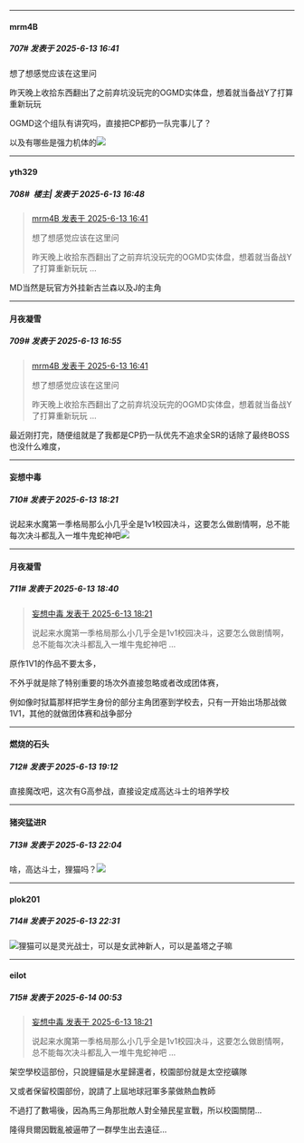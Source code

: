 ﻿
*****

####  mrm4B  
##### 707#       发表于 2025-6-13 16:41

想了想感觉应该在这里问

昨天晚上收拾东西翻出了之前弃坑没玩完的OGMD实体盘，想着就当备战Y了打算重新玩玩

OGMD这个组队有讲究吗，直接把CP都扔一队完事儿了？

以及有哪些是强力机体的<img src="https://static.stage1st.com/image/smiley/face2017/009.gif" referrerpolicy="no-referrer">


*****

####  yth329  
##### 708#         楼主| 发表于 2025-6-13 16:48

<blockquote><a href="httphttps://stage1st.com/2b/forum.php?mod=redirect&amp;goto=findpost&amp;pid=67932645&amp;ptid=2251014" target="_blank">mrm4B 发表于 2025-6-13 16:41</a>

想了想感觉应该在这里问

昨天晚上收拾东西翻出了之前弃坑没玩完的OGMD实体盘，想着就当备战Y了打算重新玩玩 ...</blockquote>
MD当然是玩官方外挂新古兰森以及J的主角


*****

####  月夜凝雪  
##### 709#       发表于 2025-6-13 16:55

<blockquote><a href="httphttps://stage1st.com/2b/forum.php?mod=redirect&amp;goto=findpost&amp;pid=67932645&amp;ptid=2251014" target="_blank">mrm4B 发表于 2025-6-13 16:41</a>

想了想感觉应该在这里问

昨天晚上收拾东西翻出了之前弃坑没玩完的OGMD实体盘，想着就当备战Y了打算重新玩玩 ...</blockquote>
最近刚打完，随便组就是了我都是CP扔一队优先不追求全SR的话除了最终BOSS也没什么难度，


*****

####  妄想中毒  
##### 710#       发表于 2025-6-13 18:21

说起来水魔第一季格局那么小几乎全是1v1校园决斗，这要怎么做剧情啊，总不能每次决斗都乱入一堆牛鬼蛇神吧<img src="https://static.stage1st.com/image/smiley/face2017/037.png" referrerpolicy="no-referrer">


*****

####  月夜凝雪  
##### 711#       发表于 2025-6-13 18:40

<blockquote><a href="httphttps://stage1st.com/2b/forum.php?mod=redirect&amp;goto=findpost&amp;pid=67933306&amp;ptid=2251014" target="_blank">妄想中毒 发表于 2025-6-13 18:21</a>

说起来水魔第一季格局那么小几乎全是1v1校园决斗，这要怎么做剧情啊，总不能每次决斗都乱入一堆牛鬼蛇神吧 ...</blockquote>
原作1V1的作品不要太多，

不外乎就是除了特别重要的场次外直接忽略或者改成团体赛，

例如像时狱篇那样把学生身份的部分主角团塞到学校去，只有一开始出场那战做1V1，其他的就做团体赛和战争部分


*****

####  燃烧的石头  
##### 712#       发表于 2025-6-13 19:12

直接魔改吧，这次有G高参战，直接设定成高达斗士的培养学校


*****

####  猪突猛进R  
##### 713#       发表于 2025-6-13 22:04

啥，高达斗士，狸猫吗？<img src="https://static.stage1st.com/image/smiley/face2017/067.png" referrerpolicy="no-referrer">


*****

####  plok201  
##### 714#       发表于 2025-6-13 22:31

<img src="https://static.stage1st.com/image/smiley/face2017/084.png" referrerpolicy="no-referrer">狸猫可以是灵光战士，可以是女武神新人，可以是盖塔之子嘛


*****

####  eilot  
##### 715#       发表于 2025-6-14 00:53

<blockquote><a href="httphttps://stage1st.com/2b/forum.php?mod=redirect&amp;goto=findpost&amp;pid=67933306&amp;ptid=2251014" target="_blank">妄想中毒 发表于 2025-6-13 18:21</a>

说起来水魔第一季格局那么小几乎全是1v1校园决斗，这要怎么做剧情啊，总不能每次决斗都乱入一堆牛鬼蛇神吧 ...</blockquote>
架空學校這部份，只說貍貓是水星歸還者，校園部份就是太空挖礦隊

又或者保留校園部份，說請了上屆地球冠軍多蒙做熱血教師

不過打了數場後，因為馬三角那批敵人對全殖民星宣戰，所以校園關閉...

隆得貝爾因戰亂被逼帶了一群學生出去遠征...

